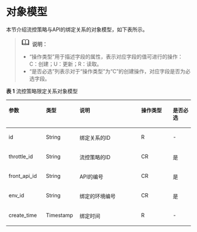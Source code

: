 # 对象模型<a name="ZH-CN_TOPIC_0000001082221273"></a>

本节介绍流控策略与API的绑定关系的对象模型，如下表所示。

>![](public_sys-resources/icon-note.gif) **说明：** 
>-   “操作类型”用于描述字段的属性，表示对应字段的值可进行的操作：
>    C：创建；U：更新；R：读取。
>-   “是否必选”列表示对于“操作类型”为“C”的创建操作，对应字段是否为必选字段。

**表 1**  流控策略限定关系对象模型

<a name="zh-cn_topic_0225568868_table64652501"></a>
<table><thead align="left"><tr id="zh-cn_topic_0225568868_row15393610"><th class="cellrowborder" valign="top" width="20.202020202020204%" id="mcps1.2.6.1.1"><p id="zh-cn_topic_0225568868_p38922887"><a name="zh-cn_topic_0225568868_p38922887"></a><a name="zh-cn_topic_0225568868_p38922887"></a>参数</p>
</th>
<th class="cellrowborder" valign="top" width="18.18181818181818%" id="mcps1.2.6.1.2"><p id="zh-cn_topic_0225568868_p65746124"><a name="zh-cn_topic_0225568868_p65746124"></a><a name="zh-cn_topic_0225568868_p65746124"></a>类型</p>
</th>
<th class="cellrowborder" valign="top" width="33.33333333333333%" id="mcps1.2.6.1.3"><p id="zh-cn_topic_0225568868_p23835842"><a name="zh-cn_topic_0225568868_p23835842"></a><a name="zh-cn_topic_0225568868_p23835842"></a>说明</p>
</th>
<th class="cellrowborder" valign="top" width="17.17171717171717%" id="mcps1.2.6.1.4"><p id="zh-cn_topic_0225568868_p51655056"><a name="zh-cn_topic_0225568868_p51655056"></a><a name="zh-cn_topic_0225568868_p51655056"></a>操作类型</p>
</th>
<th class="cellrowborder" valign="top" width="11.111111111111112%" id="mcps1.2.6.1.5"><p id="zh-cn_topic_0225568868_p23310047"><a name="zh-cn_topic_0225568868_p23310047"></a><a name="zh-cn_topic_0225568868_p23310047"></a>是否必选</p>
</th>
</tr>
</thead>
<tbody><tr id="zh-cn_topic_0225568868_row9065687"><td class="cellrowborder" valign="top" width="20.202020202020204%" headers="mcps1.2.6.1.1 "><p id="zh-cn_topic_0225568868_p63232031"><a name="zh-cn_topic_0225568868_p63232031"></a><a name="zh-cn_topic_0225568868_p63232031"></a>id</p>
</td>
<td class="cellrowborder" valign="top" width="18.18181818181818%" headers="mcps1.2.6.1.2 "><p id="zh-cn_topic_0225568868_p21520863"><a name="zh-cn_topic_0225568868_p21520863"></a><a name="zh-cn_topic_0225568868_p21520863"></a>String</p>
</td>
<td class="cellrowborder" valign="top" width="33.33333333333333%" headers="mcps1.2.6.1.3 "><p id="zh-cn_topic_0225568868_p65468352"><a name="zh-cn_topic_0225568868_p65468352"></a><a name="zh-cn_topic_0225568868_p65468352"></a>绑定关系的ID</p>
</td>
<td class="cellrowborder" valign="top" width="17.17171717171717%" headers="mcps1.2.6.1.4 "><p id="zh-cn_topic_0225568868_p1336297"><a name="zh-cn_topic_0225568868_p1336297"></a><a name="zh-cn_topic_0225568868_p1336297"></a>R</p>
</td>
<td class="cellrowborder" valign="top" width="11.111111111111112%" headers="mcps1.2.6.1.5 "><p id="zh-cn_topic_0225568868_p41131267"><a name="zh-cn_topic_0225568868_p41131267"></a><a name="zh-cn_topic_0225568868_p41131267"></a>-</p>
</td>
</tr>
<tr id="zh-cn_topic_0225568868_row34637090"><td class="cellrowborder" valign="top" width="20.202020202020204%" headers="mcps1.2.6.1.1 "><p id="zh-cn_topic_0225568868_p54140904"><a name="zh-cn_topic_0225568868_p54140904"></a><a name="zh-cn_topic_0225568868_p54140904"></a>throttle_id</p>
</td>
<td class="cellrowborder" valign="top" width="18.18181818181818%" headers="mcps1.2.6.1.2 "><p id="zh-cn_topic_0225568868_p23337074"><a name="zh-cn_topic_0225568868_p23337074"></a><a name="zh-cn_topic_0225568868_p23337074"></a>String</p>
</td>
<td class="cellrowborder" valign="top" width="33.33333333333333%" headers="mcps1.2.6.1.3 "><p id="zh-cn_topic_0225568868_p11254824"><a name="zh-cn_topic_0225568868_p11254824"></a><a name="zh-cn_topic_0225568868_p11254824"></a>流控策略的ID</p>
</td>
<td class="cellrowborder" valign="top" width="17.17171717171717%" headers="mcps1.2.6.1.4 "><p id="zh-cn_topic_0225568868_p39225588"><a name="zh-cn_topic_0225568868_p39225588"></a><a name="zh-cn_topic_0225568868_p39225588"></a>CR</p>
</td>
<td class="cellrowborder" valign="top" width="11.111111111111112%" headers="mcps1.2.6.1.5 "><p id="zh-cn_topic_0225568868_p23156027"><a name="zh-cn_topic_0225568868_p23156027"></a><a name="zh-cn_topic_0225568868_p23156027"></a>是</p>
</td>
</tr>
<tr id="zh-cn_topic_0225568868_row7077657"><td class="cellrowborder" valign="top" width="20.202020202020204%" headers="mcps1.2.6.1.1 "><p id="zh-cn_topic_0225568868_p36419367"><a name="zh-cn_topic_0225568868_p36419367"></a><a name="zh-cn_topic_0225568868_p36419367"></a>front_api_id</p>
</td>
<td class="cellrowborder" valign="top" width="18.18181818181818%" headers="mcps1.2.6.1.2 "><p id="zh-cn_topic_0225568868_p64287589"><a name="zh-cn_topic_0225568868_p64287589"></a><a name="zh-cn_topic_0225568868_p64287589"></a>String</p>
</td>
<td class="cellrowborder" valign="top" width="33.33333333333333%" headers="mcps1.2.6.1.3 "><p id="zh-cn_topic_0225568868_p39912187"><a name="zh-cn_topic_0225568868_p39912187"></a><a name="zh-cn_topic_0225568868_p39912187"></a>API的编号</p>
</td>
<td class="cellrowborder" valign="top" width="17.17171717171717%" headers="mcps1.2.6.1.4 "><p id="zh-cn_topic_0225568868_p11661714"><a name="zh-cn_topic_0225568868_p11661714"></a><a name="zh-cn_topic_0225568868_p11661714"></a>CR</p>
</td>
<td class="cellrowborder" valign="top" width="11.111111111111112%" headers="mcps1.2.6.1.5 "><p id="zh-cn_topic_0225568868_p5074769"><a name="zh-cn_topic_0225568868_p5074769"></a><a name="zh-cn_topic_0225568868_p5074769"></a>是</p>
</td>
</tr>
<tr id="zh-cn_topic_0225568868_row45672928"><td class="cellrowborder" valign="top" width="20.202020202020204%" headers="mcps1.2.6.1.1 "><p id="zh-cn_topic_0225568868_p8519663"><a name="zh-cn_topic_0225568868_p8519663"></a><a name="zh-cn_topic_0225568868_p8519663"></a>env_id</p>
</td>
<td class="cellrowborder" valign="top" width="18.18181818181818%" headers="mcps1.2.6.1.2 "><p id="zh-cn_topic_0225568868_p19004091"><a name="zh-cn_topic_0225568868_p19004091"></a><a name="zh-cn_topic_0225568868_p19004091"></a>String</p>
</td>
<td class="cellrowborder" valign="top" width="33.33333333333333%" headers="mcps1.2.6.1.3 "><p id="zh-cn_topic_0225568868_p62936363"><a name="zh-cn_topic_0225568868_p62936363"></a><a name="zh-cn_topic_0225568868_p62936363"></a>绑定的环境编号</p>
</td>
<td class="cellrowborder" valign="top" width="17.17171717171717%" headers="mcps1.2.6.1.4 "><p id="zh-cn_topic_0225568868_p64680615"><a name="zh-cn_topic_0225568868_p64680615"></a><a name="zh-cn_topic_0225568868_p64680615"></a>CR</p>
</td>
<td class="cellrowborder" valign="top" width="11.111111111111112%" headers="mcps1.2.6.1.5 "><p id="zh-cn_topic_0225568868_p4638488"><a name="zh-cn_topic_0225568868_p4638488"></a><a name="zh-cn_topic_0225568868_p4638488"></a>是</p>
</td>
</tr>
<tr id="zh-cn_topic_0225568868_row41746400"><td class="cellrowborder" valign="top" width="20.202020202020204%" headers="mcps1.2.6.1.1 "><p id="zh-cn_topic_0225568868_p26015259"><a name="zh-cn_topic_0225568868_p26015259"></a><a name="zh-cn_topic_0225568868_p26015259"></a>create_time</p>
</td>
<td class="cellrowborder" valign="top" width="18.18181818181818%" headers="mcps1.2.6.1.2 "><p id="zh-cn_topic_0225568868_p26861247"><a name="zh-cn_topic_0225568868_p26861247"></a><a name="zh-cn_topic_0225568868_p26861247"></a>Timestamp</p>
</td>
<td class="cellrowborder" valign="top" width="33.33333333333333%" headers="mcps1.2.6.1.3 "><p id="zh-cn_topic_0225568868_p28277362"><a name="zh-cn_topic_0225568868_p28277362"></a><a name="zh-cn_topic_0225568868_p28277362"></a>绑定时间</p>
</td>
<td class="cellrowborder" valign="top" width="17.17171717171717%" headers="mcps1.2.6.1.4 "><p id="zh-cn_topic_0225568868_p8765023"><a name="zh-cn_topic_0225568868_p8765023"></a><a name="zh-cn_topic_0225568868_p8765023"></a>R</p>
</td>
<td class="cellrowborder" valign="top" width="11.111111111111112%" headers="mcps1.2.6.1.5 "><p id="zh-cn_topic_0225568868_p38878252"><a name="zh-cn_topic_0225568868_p38878252"></a><a name="zh-cn_topic_0225568868_p38878252"></a>-</p>
</td>
</tr>
</tbody>
</table>


